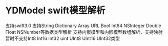 # YDModel swift模型解析
支持swift3.0 
支持String Dictionary Array URL Bool Int64 NSInteger Double Float NSNumber等数据类型解析
支持内嵌模型和内嵌模型数组解析，支持映射
暂时不支持Int8 Int16 Int32 uint UInt8 UInt16 UInt32类型
